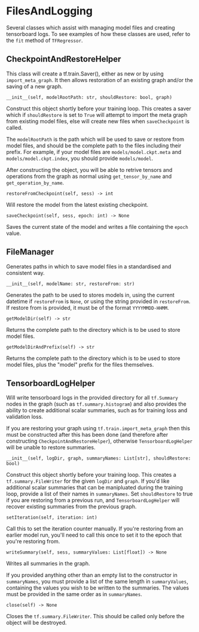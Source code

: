 # FilesAndLogging

Several classes which assist with managing model files and creating tensorboard logs. To see
examples of how these classes are used, refer to the `fit` method of `TFRegressor`.


## CheckpointAndRestoreHelper
This class will create a tf.train.Saver(), either as new or by using `import_meta_graph`. It then
allows restoration of an existing graph and/or the saving of a new graph.

    __init__(self, modelRootPath: str, shouldRestore: bool, graph)
Construct this object shortly before your training loop. This creates a saver which if `shouldRestore` is set to `True` will attempt to import the meta graph from existing model files, else will create new files when `saveCheckpoint` is called.

The `modelRootPath` is the path which will be used to save or restore from model files, and should
be the complete path to the files including their prefix. For example, if your model files are
`models/model.ckpt.meta` and `models/model.ckpt.index`, you should provide `models/model`.

After constructing the object, you will be able to retrive tensors and operations from the graph as
normal using `get_tensor_by_name` and `get_operation_by_name`.

    restoreFromCheckpoint(self, sess) -> int
Will restore the model from the latest existing checkpoint.

    saveCheckpoint(self, sess, epoch: int) -> None
Saves the current state of the model and writes a file containing the `epoch` value.

## FileManager
Generates paths in which to save model files in a standardised and consistent way.

    __init__(self, modelName: str, restoreFrom: str)
Generates the path to be used to stores models in, using the current datetime if `restoreFrom` is
`None`, or using the string provided in `restoreFrom`. If restore from is provided, it must be of
the format `YYYYMMDD-HHMM`.

    getModelDir(self) -> str
Returns the complete path to the directory which is to be used to store model files.

    getModelDirAndPrefix(self) -> str
Returns the complete path to the directory which is to be used to store model files, plus the
"model" prefix for the files themselves.

## TensorboardLogHelper
Will write tensorboard logs in the provided directory for all `tf.Summary` nodes in the graph (such
as `tf.summary.histogram`) and also provides the ability to create additional scalar summaries, such
as for training loss and validation loss.

If you are restoring your graph using `tf.train.import_meta_graph` then this must be constructed
after this has been done (and therefore after constructing `CheckpointAndRestoreHelper`), otherwise
`TensorboardLogHelper` will be unable to restore summaries.

    __init__(self, logDir, graph, summaryNames: List[str], shouldRestore: bool)
Construct this object shortly before your training loop. This creates a `tf.summary.FileWriter` for
the given `logDir` and `graph`. If you'd like additional scalar summaries that can be manipluated
during the training loop, provide a list of their names in `summaryNames`. Set `shouldRestore` to
true if you are restoring from a previous run, and `TensorboardLogHelper` will recover existing
summaries from the previous graph.

    setIteration(self, iteration: int)
Call this to set the iteration counter manually. If you're restoring from an earlier model
run, you'll need to call this once to set it to the epoch that you're restoring from.

    writeSummary(self, sess, summaryValues: List[float]) -> None
Writes all summaries in the graph.

If you provided anything other than an empty list to the constructor in `summaryNames`, you must
provide a list of the same length in `summaryValues`, containing the values you wish to be written
to the summaries. The values must be provided in the same order as in `summaryNames`.

    close(self) -> None
Closes the `tf.summary.FileWriter`. This should be called only before the object will be destroyed.